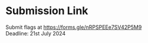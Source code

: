 # Submission Link
Submit flags at https://forms.gle/nRPSPEEe7SV42P5M9 <br>
Deadline: 21st July 2024
